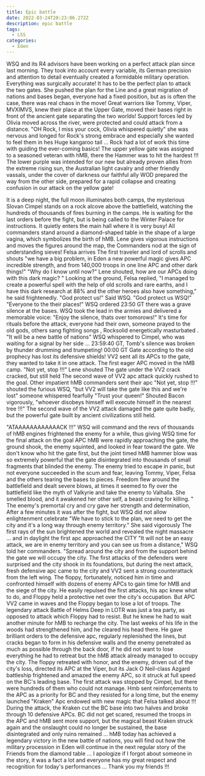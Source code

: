 ```yaml
---
title: Epic battle
date: 2022-03-24T20:23:06.272Z
description: epic battle
tags:
  - LSS
categories:
  - Eden
---
```

WSQ and its R4 advisors have been working on a perfect attack plan since last morning. They took into account every variable, its German precision and attention to detail eventually created a formidable military operation.
Everything was surgically accurate! It has to be the perfect plan to attack the two gates.
She pushed the plan for the Line and a great migration of nations and bases began, everyone had a fixed position, but as is often the case, there was real chaos in the move!
Great warriors like Tommy, Viper, MVXIMVS, knew their place at the Upper Gate, moved their bases right in front of the ancient gate separating the two worlds!
 Support forces led by Olivia moved across the river, were protected and could attack from a distance.
"OH Rock, I miss your cock, Olivia whispered quietly" she was nervous and longed for Rock's strong embrace and especially she wanted to feel them in hes Huge kangaroo tail ...
Rock had a lot of work this time with guiding the ever-coming basics!
The upper yellow gate was assigned to a seasoned veteran with hMB, there the Hammer was to hit the hardest !!!
The lower purple was intended for our new but already proven allies from the extreme rising sun, the Australian light cavalry and other friendly vassals, under the cover of darkness our faithful ally WOD prepared the way from the other side, prepared for a rapid collapse and creating confusion in our attack on the yellow gate!

It is a deep night, the full moon illuminates both camps, the mysterious Slovan Cimpel stands on a rock alcove above the battlefield, watching the hundreds of thousands of fires burning in the camps. He is waiting for the last orders before the fight, but is being called to the Winter Palace for instructions. It quietly enters the main hall where it is very busy! All commanders stand around a diamond-shaped table in the shape of a large vagina, which symbolizes the birth of hMB.
Lene gives vigorous instructions and moves the figures around the map, the Commanders nod at the sign of understanding sieves!
Felsa arrives The first traveler and lord of scrolls and shouts "we have a big problem, in Eden a new powerful magic gives APC incredible strength, and from 140,000 troops in one line APC and other dark things!"
"Why do I know until now?" Lene shouted, how are our APCs doing with this dark magic? "
Looking at the ground, Felsa replied, "I managed to create a powerful spell with the help of old scrolls and rare earths, and I have this dark research at 88% and the other heroes also have something," he said frightenedly.
"God protect us!" Said WSQ. "God protect us WSQ!"
"Everyone to the their places!" WSQ ordered
23:50 GT there was a grave silence at the bases. WSQ took the lead in the armies and delivered a memorable voice: "Enjoy the silence, thats over tomorows!"
It's time for rituals before the attack, everyone had their own, someone prayed to the old gods, others sang fighting songs , Rocksolid energetically masturbated .
"It will be a new battle of nations" WSQ whispered to Cimpel, who was waiting for a signal by her side ...
23:59:40 GT, Tomb's silence was broken by thunder drumming and trumpeting!
00:00 GT Gate according to the old prophecy has lost its defensive shields!
VV2 sent all its APCs to the gate, they wanted to take it in one attack.
The first eager APC moved in the hMB camp.
"Not yet, stop !!!" Lene shouted
The gate under the VV2 crack cracked, but still held
The second wave of VV2 apc attack quickly rushed to the goal.
Other impatient hMB commanders sent their apc
"Not yet, stop !!!" shouted the furious WSQ, "but VV2 will take the gate like this and we're lost" someone whispered fearfully
"Trust your queen!" Shouted Bacon vigorously, "whoever disobeys himself will execute himself in the nearest tree !!!"
The second wave of the VV2 attack damaged the gate quite badly, but the powerful gate built by ancient civilizations still held.

"ATAAAAAAAAAAAACK !!!" WSQ will command and the revs of thousands of hMB engines frightened the enemy for a while, thus giving WSQ time for the final attack on the goal
APC hMB were rapidly approaching the gate, the ground shook, the enemy squinted, and looked in fear toward the gate.
We don't know who hit the gate first, but the joint timed hMB hammer blow was so extremely powerful that the gate disintegrated into thousands of small fragments that blinded the enemy.
The enemy tried to escape in panic, but not everyone succeeded in the scum and fear, leaving Tommy, Viper, Felsa and the others tearing the bases to pieces. Freedom flew around the battlefield and dealt severe blows, at times it seemed to fly over the battlefield like the myth of Valkyrie and take the enemy to Valhalla.
She smelled blood, and it awakened her other self, a beast craving for killing. "
The enemy's premortal cry and cry gave her strength and determination,
After a few minutes it was after the fight, but WSQ did not allow enlightenment celebrate
"We have to stick to the plan, we need to get the city and it's a long way through enemy territory." She said vigorously
The first rays of the sun brightened the world and revealed the night massacre ... and in daylight the first apc approached the CITY
"It will not be an easy attack, we are in enemy territory and you can see us from a distance," WSQ told her commanders.
"Spread around the city and from the support behind the gate we will occupy the city.
The first attacks of the defenders were surprised and the city shook in its foundations, but during the next attack, fresh defensive apc came to the city and VV2 sent a strong counterattack from the left wing.
The floppy, fortunately, noticed him in time and confronted himself with dozens of enemy APCs to gain time for hMB and the siege of the city.
He easily repulsed the first attacks, his apc knew what to do, and Floppy held a protective net over the city's occupation.
But APC VV2 came in waves and the Floppy began to lose a lot of troops.
The legendary attack Battle of Helms Deep in LOTR was just a tea party, as opposed to attack which Floppy had to resist. But he knew he had to wait another minute for hMB to recharge the city.
The last weeks of his life in the woods had strengthened him, and he cleared his head there.
He gave brilliant orders to the defensive apc, regularly replenished the lines, but cracks began to form in his defensive walls and the enemy penetrated as much as possible through the back door, if he did not want to lose everything he had to retreat but the hMB attack already managed to occupy the city.
The floppy retreated with honor, and the enemy, driven out of the city's loss, directed its APC at the Viper, but its Jack O Neil-class Azgard battleship frightened and amazed the enemy APC, so it struck at full speed on the BC's leading base. The first attack was stopped by Cimpel, but there were hundreds of them who could not manage.
Hmb sent reinforcements to the APC as a priority for BC and they resisted for a long time, but the enemy launched "Kraken"
Apc endowed with new magic that Felsa talked about !!!
During the attack, the Kraken cut the BC base into two halves and broke through 10 defensive APCs.
BC did not get scared, resumed the troops in the APC and hMB sent more support, but the magical beast Kraken struck again and the onslaught could no longer be sustained, the base disintegrated and only ruins remained ...
hMB today has achieved a legendary victory in the new battle of nations, you will find out how the military procession in Eden will continue in the next regular story of the Friends from the diamond table ...
I apologize if I forgot about someone in the story, it was a fact a lot and everyone has my great respect and recognition for today's performances ... Thank you my friends !!!
